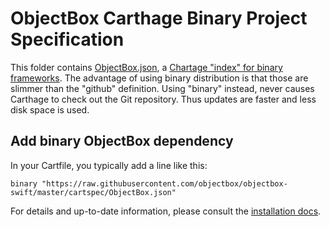 ObjectBox Carthage Binary Project Specification
===============================================
This folder contains [ObjectBox.json](ObjectBox.json), a [Chartage "index" for binary frameworks](https://github.com/Carthage/Carthage/blob/master/Documentation/Artifacts.md#binary-project-specification).
The advantage of using binary distribution is that those are slimmer than the "github" definition.
Using "binary" instead, never causes Carthage to check out the Git repository.
Thus updates are faster and less disk space is used.

Add binary ObjectBox dependency
-------------------------------
In your Cartfile, you typically add a line like this:

    binary "https://raw.githubusercontent.com/objectbox/objectbox-swift/master/cartspec/ObjectBox.json"

For details and up-to-date information, please consult the [installation docs](https://swift.objectbox.io/install).